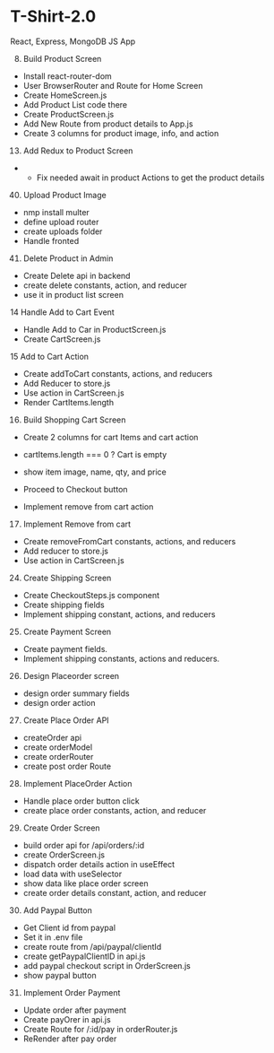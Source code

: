 # T-Shirt-2.0
React, Express, MongoDB JS App

8. Build Product Screen
- Install react-router-dom
- User BrowserRouter and Route for Home Screen
- Create HomeScreen.js
- Add Product List code there
- Create ProductScreen.js
- Add New Route from product details to App.js
- Create 3 columns for product image, info, and action

13. Add Redux to Product Screen
- * Fix needed await in product Actions to get the product details

40. Upload Product Image
- nmp install multer
- define upload router
- create uploads folder
- Handle fronted

41. Delete Product in Admin
- Create Delete api in backend
- create delete constants, action, and reducer
- use it in product list screen


14 Handle Add to Cart Event
- Handle Add to Car in ProductScreen.js
- Create CartScreen.js

15 Add to Cart Action
- Create addToCart constants, actions, and reducers
- Add Reducer to store.js
- Use action in CartScreen.js
- Render CartItems.length

16. Build Shopping Cart Screen
 - Create 2 columns for cart Items and cart action
 - cartItems.length === 0 ? Cart is empty




 - show item image, name, qty, and price
 - Proceed to Checkout button
 - Implement remove from cart action

17. Implement Remove from cart
- Create removeFromCart constants, actions, and reducers
- Add reducer to store.js
- Use action in CartScreen.js

24. Create Shipping Screen
- Create CheckoutSteps.js component
- Create shipping fields
- Implement shipping constant, actions, and reducers

25. Create Payment Screen
- Create payment fields.
- Implement shipping constants, actions and reducers.

26. Design Placeorder screen
- design order summary fields
- design order action

27. Create Place Order API
- createOrder api
- create orderModel
- create orderRouter
- create post order Route

28. Implement PlaceOrder Action
- Handle place order button click
- create place order constants, action, and reducer

29. Create Order Screen
- build order api for /api/orders/:id
- create OrderScreen.js
- dispatch order details action in useEffect
- load data with useSelector
- show data like place order screen
- create order details constant, action, and reducer

30. Add Paypal Button
- Get Client id from paypal
- Set it in .env file
- create route from /api/paypal/clientId
- create getPaypalClientID in api.js
- add paypal checkout script in OrderScreen.js
- show paypal button


31. Implement Order Payment
- Update order after payment
- Create payOrer in api.js
- Create Route for /:id/pay in orderRouter.js
- ReRender after pay order





